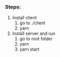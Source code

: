 ### Steps:
1. Install client
    1. go to ./client
    1. yarn
1. Install server and run
    1. go to root folder
    1. yarn
    1. yarn start
